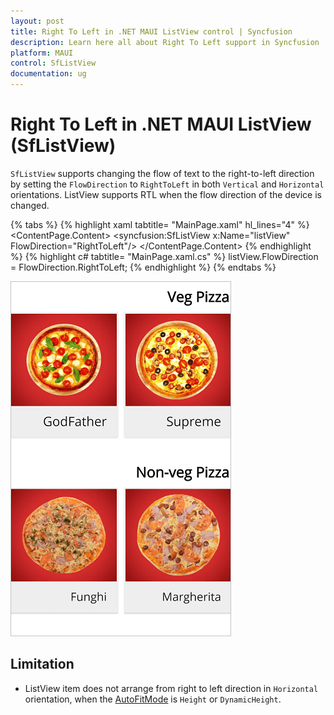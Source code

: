 ```yaml
---
layout: post
title: Right To Left in .NET MAUI ListView control | Syncfusion
description: Learn here all about Right To Left support in Syncfusion .NET MAUI ListView (SfListView) control and more.
platform: MAUI
control: SfListView
documentation: ug
---
```


# Right To Left in .NET MAUI ListView (SfListView)

`SfListView` supports changing the flow of text to the right-to-left direction by setting the `FlowDirection` to `RightToLeft` in both `Vertical` and `Horizontal` orientations. ListView supports RTL when the flow direction of the device is changed.

{% tabs %}
{% highlight xaml tabtitle= "MainPage.xaml" hl_lines="4" %}
<ContentPage  xmlns:x="http://schemas.microsoft.com/winfx/2009/xaml"
              xmlns:syncfusion="clr-namespace:Syncfusion.Maui.ListView;assembly=Syncfusion.Maui.ListView">
    <ContentPage.Content>
       <syncfusion:SfListView x:Name="listView" FlowDirection="RightToLeft"/>
    </ContentPage.Content>
</ContentPage>
{% endhighlight %}
{% highlight c# tabtitle= "MainPage.xaml.cs" %}
listView.FlowDirection = FlowDirection.RightToLeft;
{% endhighlight %}
{% endtabs %}

![MAUI ListView with right to left](Images/right-to-left/maui-listview-right-to-left.png)

## Limitation

* ListView item does not arrange from right to left direction in `Horizontal` orientation, when the [AutoFitMode](https://help.syncfusion.com/cr/maui/Syncfusion.Maui.ListView.SfListView.html#Syncfusion_Maui_ListView_SfListView_AutoFitMode) is `Height` or `DynamicHeight`.

